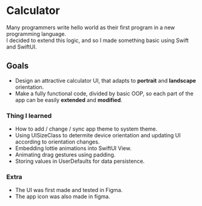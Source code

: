 # Calculator
Many programmers write hello world as their first program in a new programming language. <br />  I decided to extend this logic, and so I made something basic using Swift and SwiftUI.

## Goals
- Design an attractive calculator UI, that adapts to **portrait** and **landscape** orientation.
- Make a fully functional code, divided by basic OOP, so each part of the app can be easily **extended** and **modified**. 

### Thing I learned
- How to add / change / sync app theme to system theme.
- Using UISizeClass to determite device orientation and updating UI according to orientation changes.
- Embedding lottie animations into SwiftUI View.
- Animating drag gestures using padding.
- Storing values in UserDefaults for data persistence.

### Extra
- The UI was first made and tested in Figma.
- The app icon was also made in figma.

